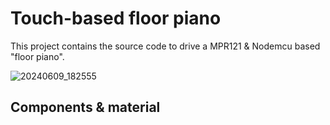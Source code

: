 # Touch-based floor piano
This project contains the source code to drive a MPR121 & Nodemcu based "floor piano".

![20240609_182555](https://github.com/blannoy/touchPiano/assets/23641978/8f17ac4f-2ba5-4bd6-ac69-f2d3ead8ca87)

## Components & material

